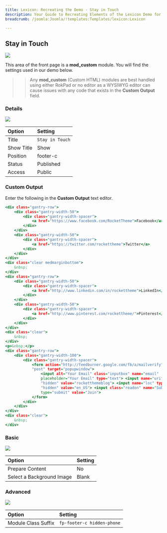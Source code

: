 ```yaml
---
title: Lexicon: Recreating the Demo - Stay in Touch
description: Your Guide to Recreating Elements of the Lexicon Demo for Joomla
breadcrumb: /joomla:Joomla/!templates:Templates/lexicon:Lexicon

---
```


Stay in Touch
-----

![][demo]

This area of the front page is a **mod_custom** module. You will find the settings used in our demo below.

>> Any **mod_custom** (Custom HTML) modules are best handled using either RokPad or no editor as a WYSIWYG editor can cause issues with any code that exists in the **Custom Output** field.

### Details

![][demo2]

| Option     | Setting            |  
| :--------- | :----------------- |  
| Title      | `Stay in Touch`    |  
| Show Title | Show               |  
| Position   | footer-c           |  
| Status     | Published          |  
| Access     | Public             |  

### Custom Output

Enter the following in the **Custom Output** text editor.

~~~ .html
<div class="gantry-row">
    <div class="gantry-width-50">
        <div class="gantry-width-spacer">
            <a href="https://www.facebook.com/RocketTheme">Facebook</a>
        </div>
    </div>
    <div class="gantry-width-50">
        <div class="gantry-width-spacer">
            <a href="https://twitter.com/rockettheme">Twitter</a>
        </div>
    </div>
</div>
<div class="clear medmarginbottom">
    &nbsp;
</div>
<div class="gantry-row">
    <div class="gantry-width-50">
        <div class="gantry-width-spacer">
            <a href="http://www.linkedin.com/in/rockettheme">LinkedIn</a>
        </div>
    </div>
    <div class="gantry-width-50">
        <div class="gantry-width-spacer">
            <a href="http://www.pinterest.com/rockettheme/">Pinterest</a>
        </div>
    </div>
</div>
<div class="clear">
    &nbsp;
</div>
<p>&nbsp;</p>
<div class="gantry-row">
    <div class="gantry-width-100">
        <div class="gantry-width-spacer">
            <form action="http://feedburner.google.com/fb/a/mailverify" method=
            "post" target="popupwindow">
                <input alt="Your Email" class="inputbox" name="email"
                placeholder="Your Email" type="text"> <input name="uri" type=
                "hidden" value="rocketthemeblog"> <input name="loc" type=
                "hidden" value="en_US"> <input class="readon" name="Submit"
                type="submit" value="Join">
            </form>
        </div>
    </div>
</div>
<div class="clear">
    &nbsp;
</div>
~~~

### Basic

![][demo3]

| Option                    | Setting |  
| :------------------------ | :------ |  
| Prepare Content           | No      |  
| Select a Background Image | Blank   |

### Advanced

![][demo4]

| Option              | Setting                    |  
| :------------------ | :------------------------- |  
| Module Class Suffix | `fp-footer-c hidden-phone` |  

[demo]: assets/demo_11.jpeg
[demo2]: assets/demo_11a.jpeg
[demo3]: assets/demo_11b.jpeg
[demo4]: assets/demo_11c.jpeg
